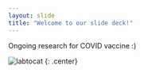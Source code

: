 ```yaml
---
layout: slide
title: "Welcome to our slide deck!"
---
```


Ongoing research for COVID vaccine :)

![labtocat](https://octodex.github.com/images/labtocat.png)
{: .center}
